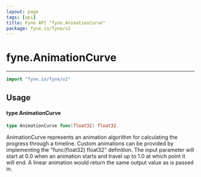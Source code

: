 ```yaml
---
layout: page
tags: [api]
title: Fyne API "fyne.AnimationCurve"
package: fyne.io/fyne/v2
---
```


# fyne.AnimationCurve
---
```go
import "fyne.io/fyne/v2"
```

## Usage

#### type AnimationCurve

```go
type AnimationCurve func(float32) float32
```

AnimationCurve represents an animation algorithm for calculating the progress through a timeline. Custom animations can be provided by implementing the "func(float32) float32" definition. The input parameter will start at 0.0 when an animation starts and travel up to 1.0 at which point it will end. A linear animation would return the same output value as is passed in.
